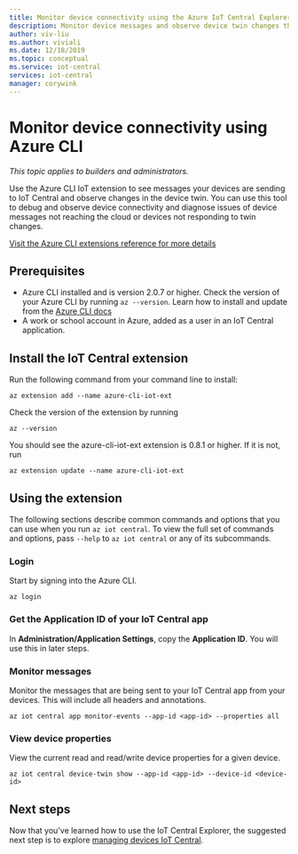 ```yaml
---
title: Monitor device connectivity using the Azure IoT Central Explorer
description: Monitor device messages and observe device twin changes through the IoT Central Explorer CLI.
author: viv-liu
ms.author: viviali
ms.date: 12/18/2019
ms.topic: conceptual
ms.service: iot-central
services: iot-central
manager: corywink
---
```


# Monitor device connectivity using Azure CLI

*This topic applies to builders and administrators.*

Use the Azure CLI IoT extension to see messages your devices are sending to IoT Central and observe changes in the device twin. You can use this tool to debug and observe device connectivity and diagnose issues of device messages not reaching the cloud or devices not responding to twin changes.

[Visit the Azure CLI extensions reference for more details](https://docs.microsoft.com/cli/azure/ext/azure-cli-iot-ext/iot/central)

## Prerequisites

+ Azure CLI installed and is version 2.0.7 or higher. Check the version of your Azure CLI by running `az --version`. Learn how to install and update from the [Azure CLI docs](https://docs.microsoft.com/cli/azure/install-azure-cli)
+ A work or school account in Azure, added as a user in an IoT Central application.

## Install the IoT Central extension

Run the following command from your command line to install:

```cmd/sh
az extension add --name azure-cli-iot-ext
```

Check the version of the extension by running 
```cmd/sh
az --version
```
You should see the azure-cli-iot-ext extension is 0.8.1 or higher. If it is not, run
```cmd/sh
az extension update --name azure-cli-iot-ext
```

## Using the extension

The following sections describe common commands and options that you can use when you run
`az iot central`. To view the full set of commands and options, pass
`--help` to `az iot central` or any of its subcommands.

### Login

Start by signing into the Azure CLI. 

```cmd/sh
az login
```

### Get the Application ID of your IoT Central app
In **Administration/Application Settings**, copy the **Application ID**. You will use this in later steps.

### Monitor messages
Monitor the messages that are being sent to your IoT Central app from your devices. This will include all headers and annotations.

```cmd/sh
az iot central app monitor-events --app-id <app-id> --properties all
```

### View device properties
View the current read and read/write device properties for a given device.

```cmd/sh
az iot central device-twin show --app-id <app-id> --device-id <device-id>
```

## Next steps

Now that you've learned how to use the IoT Central Explorer, the suggested next step is to explore [managing devices IoT Central](howto-manage-devices.md).

